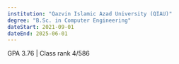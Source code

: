 ```yaml
---
institution: "Qazvin Islamic Azad University (QIAU)"
degree: "B.Sc. in Computer Engineering"
dateStart: 2021-09-01
dateEnd: 2025-06-01
---
```

GPA 3.76 | Class rank 4/586